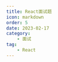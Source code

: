 ```yaml
---
title: React面试题
icon: markdown
order: 5
date: 2023-02-17
category:
    - 面试
tag:
    - React
---
```


